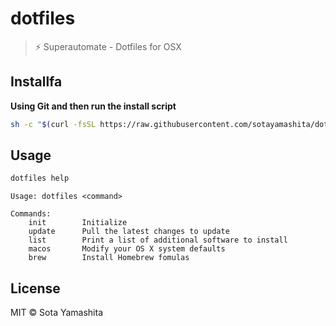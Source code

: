 # dotfiles

> :zap: Superautomate - Dotfiles for OSX

## Installfa

**Using Git and then run the install script**

```bash
sh -c "$(curl -fsSL https://raw.githubusercontent.com/sotayamashita/dotfiles/master/bin/dotfiles) init"
```

## Usage

```bash
dotfiles help
```
```
Usage: dotfiles <command>

Commands:
    init        Initialize
    update      Pull the latest changes to update
    list        Print a list of additional software to install
    macos       Modify your OS X system defaults
    brew        Install Homebrew fomulas
```

## License

MIT © Sota Yamashita
